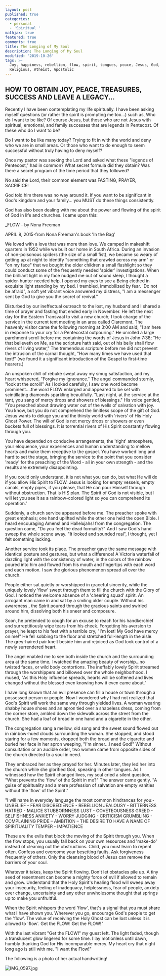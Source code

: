 ```yaml
---
layout: post
published: true
categories:
  - personal
  - 'Spiritual '
mathjax: true
featured: true
comments: true
title: The Longing of My Soul
description: The Longing of My Soul
modified: '2019-10-26'
tags: >-
  Joy, happiness, rebellion, flow, spirit, tongues, peace, Jesus, God,
  Religious, Atheist, Apostolic
---
```

## HOW TO OBTAIN JOY, PEACE, TREASURES, SUCCESS AND LEAVE A LEGACY...

Recently I have been contemplating my life spiritually.  I have been asking myself questions (or rather the spirit is prompting me too...)  such as, Who do I want to be like?  Of course Jesus, but those who are not Jesus with spiritual, emotional, and family successes that are legends in Pentecost.  Of these who do I want to be?

Do I want to be like many today? Trying to fit in with the world and deny who we are in small areas.  Or those who want to do enough to seem successful without truly having to deny myself?

Once my pastor was seeking the Lord and asked what these "legends of Pentecost,"  had in common?  What secret formula did they obtain?  Was there a secret program of the time period that they followed?

No said the Lord, their common element was FASTING, PRAYER, SACRIFICE!  

God told him there was no way around it.  If you want to be significant in God's kingdom and your family... you MUST do these things consistently.  

God has also been dealing with me about the power and flowing of the spirit of God in life and churches.  I came upon this:

_FLOW - by Nona Freeman

APRIL 8, 2015-from Nona Freeman's book 'In the Bag'

We loved with a love that was more than love.  We camped in makeshift quarters in 1952 while we built our home in South Africa. During an invasion of non-poisonous spiders (the size of a small fist), we became so weary of getting up at night to identify "something that crawled across my arm" or "on my face" that we bought the older children a small flashlight so they could conduct some of the frequently needed 'spider' investigations.
When the brilliant light in my face nudged me out of sound sleep, I thought a spider-hunter needed help. I opened my eyes to see a Being clothed in exquisite light standing by my bed. I trembled, immobilized by fear. 'Do not be afraid", a soft yet vibrant voice answered my distress, "I am a messenger sent by God to give you the secret of revival."

Disturbed by our ineffectual outreach to the lost, my husband and I shared a time of prayer and fasting that ended early in November. He left the next day for the Eastern Transvaal to visit a new church; I took charge of the service in the current tent meeting in an area called Claremont. The heavenly visitor came the following morning at 3:00 AM and said, "I am here in response to your cry for a Pentecostal outpouring."
He unrolled a large parchment scroll before me containing the words of Jesus in John 7:38; "He that believeth on Me, as the scripture hath said, out of his belly shall flow rivers of living water," The tremendous scripture before me did not prevent the intrusion of the carnal thought, "How many times we have used that text!" (we found it a significant introduction of the Gospel to first-time hearers.)

An unspoken chill of rebuke swept away my smug satisfaction, and my heart whispered, "Forgive my ignorance." The angel commanded sternly, "look at the scroll!" As I looked carefully, I saw one word become prominent....the word FLOW enlarged and appeared to be set with scintillating diamonds sparkling beautifully. "Last night, at the service at the tent, you sang of mercy drops and showers of blessings."
His voice gentled, "You preached about drawing water out of the wells of salvation with joy. You know, but you do not comprehend the limitless scope of the gift of God. Jesus wants to deluge you and the thirsty world with 'rivers' of His Holy Ghost Power. The will of God is not mercy drops or showers or even buckets full of blessings. It is torrential rivers of His Spirit constantly flowing through you.

You have depended on conducive arrangements, the 'right' atmosphere, your eloquence, your experiences and human understanding to mellow hearts and make them receptive to the gospel. You have worked long and hard to set the stage, bringing the service to the point that you consider 'ready' for the preaching of the Word - all in your own strength - and the results are extremely disappointing.

If you could only understand, it is not what you can do, but what He will do if you allow His Spirit to FLOW. Jesus is looking for empty vessels, empty canals, empty pipes, if you please, that He can pour Himself through without obstruction. That is HIS plan. The Spirit of God is not visible, but I will let you see it as a rainbow-colored light so you can comprehend its operation."

Suddenly, a church service appeared before me. The preacher spoke with great emphasis; one hand uplifted while the other one held the open Bible. I heard encouraging Amens! and Hallelujahs! from the congregation. The question came, "Do you feel the dead formality?" And I saw God's hand sweep the whole scene away. "It looked and sounded real", I thought, yet I felt something lacking.

Another service took its place. The preacher gave the same message with identical posture and gestures, but what a difference! A Victoria waterfall of dazzling light with the consistency of water, in the colors of the rainbow poured into him and flowed from his mouth and fingertips with each word and each motion. I saw the glorious phenomenon spread all over the church.

People either sat quietly or worshipped in graceful sincerity, while the uniquely lovely 'flow' swept through them to fill the church with the Glory of God. I noticed the welcome absence of a 'cheering squad' spirit. An arrogant man came in and sat by a smiling older couple. Without his awareness , the Spirit poured through the gracious saints and swirled around him, dissolving both his sneer and composure.

Soon, he pretended to cough for an excuse to reach for his handkerchief and surreptitiously wipe tears from his cheek. Forgetting his aversion to prayer, he leapt to his feet with a terrible cry, "I'm lost! My God have mercy on me!" He fell sobbing to the floor and stretched full-length in the aisle. The grey-haired pair knelt beside him and rejoiced as God took control of a newly surrendered heart.

The angel enabled me to see both inside the church and the surrounding area at the same time. I watched the amazing beauty of worship...no twisted faces, or wild body contortions. The ineffably lovely Spirit streamed through the worshippers and billowed over the whole neighborhood. I mused, "As this Holy influence spreads, hearts will be softened and lives changed without the blessed even knowing how it even came about."

I have long known that an evil presence can fill a house or town through a possessed person or people. Now I wondered why I had not realized that God's Spirit will work the same way through yielded lives. A woman wearing shabby house shoes and an apron tied over a shapeless dress, coming from the corner store, ambled down the sidewalk across the street from the church. She had a loaf of bread in one hand and a cigarette in the other.

The congregation sang a mellow, old song and the sweet sound flowed out in rainbow-hued clouds surrounding the woman. She stopped, and stood staring for a few moments, dropped both the bread and the cigarette and buried her face in her apron weeping, "I'm sinner...I need God!" Without consultation or an audible order, two women came from opposite sides of the church directed to a soul in need.

They embraced her as they prayed for her. Minutes later, they led her into the church while she glorified God, speaking in other tongues. As I witnessed how the Spirit changed lives, my soul cried a silent question, "What prevents the 'flow' of the Spirit in me?" The answer came gently. "A guise of spirituality and a mere profession of salvation are empty vanities without the 'flow' of the Spirit."

"I will name in everyday language the most common hindrances for you:-
UNBELIEF - FEAR
DISOBEDIENCE - REBELLION
JEALOUSY - BITTERNESS
HATRED - MALICE
STUBBORNNESS
LUST - COVETEOUSNESS
GREED - SELFISHNESS
ANXIETY - WORRY
JUDGING - CRITICISM
GRUMBLING - COMPLAINING
PRIDE – AMBITION –
THE DESIRE TO HAVE A NAME OF SPIRITUALITY 
TEMPER - IMPATIENCE

These are the evils that block the moving of the Spirit through you. When the flow stops, you usually fall back on your own resources and 'make-do' instead of cleaning out the obstructions. Child, you must learn to repent often. Confess and overcome your besetting faults. Ask forgiveness frequently of others. Only the cleansing blood of Jesus can remove the barriers of your soul.

Whatever it takes, keep the Spirit flowing. Don't let obstacles pile up. A tiny seed of resentment can become a mighty force of evil if allowed to remain and grow. Understand that the Holy Spirit's healing flood will sweep away your insecurity, feeling of inadequacy, helplessness, fear of people, anxiety over change, uncertainty and any other unwholesome thought that springs up to make you unfruitful.

When the Spirit whispers the word 'flow', that's a signal that you must share what I have shown you. Wherever you go, encourage God's people to get the 'flow'. The value of receiving the Holy Ghost can be lost unless it is allowed to 'flow'. Get the FLOW! Get the FLOW!"

With the last vibrant "Get the FLOW!" my guest left. The light faded, though a translucent glow lingered for some time. I lay motionless until dawn, humbly thanking God for His incomparable mercy. My heart cry that night long ago is still with me. "I want the Flow!"

The following is a photo of her actual handwriting!

![IMG_0597.jpg]({{site.baseurl}}/images/IMG_0597.jpg)
